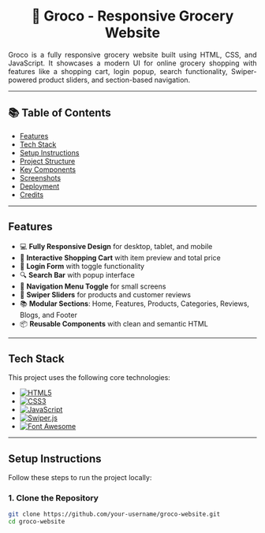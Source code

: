 <h1 align="center">🛒 Groco - Responsive Grocery Website</h1>

<div align="justify">
Groco is a fully responsive grocery website built using HTML, CSS, and JavaScript. It showcases a modern UI for online grocery shopping with features like a shopping cart, login popup, search functionality, Swiper-powered product sliders, and section-based navigation.
</div>

---

## 📚 Table of Contents

- [Features](#features)
- [Tech Stack](#tech-stack)
- [Setup Instructions](#setup-instructions)
- [Project Structure](#project-structure)
- [Key Components](#key-components)
- [Screenshots](#screenshots)
- [Deployment](#deployment)
- [Credits](#credits)

---

## Features

- 💻 **Fully Responsive Design** for desktop, tablet, and mobile
- 🛒 **Interactive Shopping Cart** with item preview and total price
- 🔐 **Login Form** with toggle functionality
- 🔍 **Search Bar** with popup interface
- 🧭 **Navigation Menu Toggle** for small screens
- 🎯 **Swiper Sliders** for products and customer reviews
- 📚 **Modular Sections**: Home, Features, Products, Categories, Reviews, Blogs, and Footer
- 📦 **Reusable Components** with clean and semantic HTML

---

## Tech Stack

This project uses the following core technologies:

- [![HTML5](https://img.shields.io/badge/HTML5-E34F26?logo=html5&logoColor=fff)](https://developer.mozilla.org/en-US/docs/Web/Guide/HTML/HTML5)
- [![CSS3](https://img.shields.io/badge/CSS3-1572B6?logo=css3&logoColor=fff)](https://developer.mozilla.org/en-US/docs/Web/CSS)
- [![JavaScript](https://img.shields.io/badge/JavaScript-F7DF1E?logo=javascript&logoColor=000)](https://developer.mozilla.org/en-US/docs/Web/JavaScript)
- [![Swiper.js](https://img.shields.io/badge/Swiper.js-7.x-blueviolet)](https://swiperjs.com/)
- [![Font Awesome](https://img.shields.io/badge/Font%20Awesome-5.x-lightgrey)](https://fontawesome.com/)

---

## Setup Instructions

Follow these steps to run the project locally:

### 1. Clone the Repository

```bash
git clone https://github.com/your-username/groco-website.git
cd groco-website
